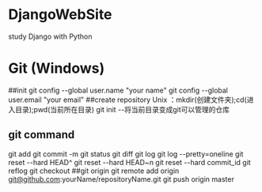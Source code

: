 # DjangoWebSite
study Django with Python
# Git (Windows)
##init
git config --global user.name "your name"
git config --global user.email "your email"
##create repository
Unix ：mkdir(创建文件夹);cd(进入目录);pwd(当前所在目录)
git init  --将当前目录变成git可以管理的仓库
## git command
git add
git commit -m
git status
git diff
git log
git log --pretty=oneline
git reset --hard HEAD^
git reset --hard HEAD~n
git reset --hard commit_id
git reflog
git checkout
##git origin
git remote add origin git@github.com:yourName/repositoryName.git
git push origin master

